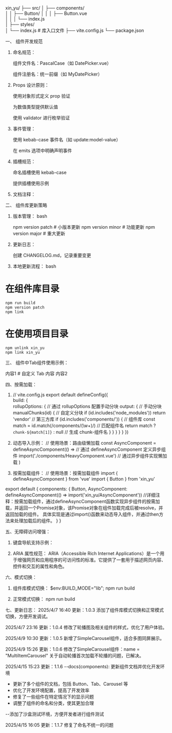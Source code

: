 xin_yu/
├── src/
│   ├── components/         
│   │   ├── Button/
│   │   │   ├── Button.vue  
│   │   │   └── index.js    
│   ├── styles/            
│   └── index.js           # 库入口文件
├── vite.config.js
└── package.json

一、 组件开发规范

1. 命名规范：

    组件文件名：PascalCase（如 DatePicker.vue）

    组件注册名：统一前缀（如 MyDatePicker）

2. Props 设计原则：

    使用对象形式定义 prop 验证

    为数值类型提供默认值

    使用 validator 进行枚举验证

3. 事件管理：

    使用 kebab-case 事件名（如 update:model-value）

    在 emits 选项中明确声明事件

4. 插槽规范：

    命名插槽使用 kebab-case

    提供插槽使用示例

5. 文档注释：

<script setup>
/**
 * 按钮组件
 * @displayName Button
 * @requires 需要依赖外部样式表
 */
defineProps({
  /** 按钮类型 */
  type: { /* ... */ }
})
</script>


二、 组件库更新策略

1. 版本管理：
bash

    npm version patch  # 小版本更新
    npm version minor  # 功能更新
    npm version major  # 重大更新

2. 更新日志：

    创建 CHANGELOG.md，记录重要变更

3. 本地更新流程：
bash

# 在组件库目录
    npm run build
    npm version patch
    npm link

# 在使用项目目录
    npm unlink xin_yu
    npm link xin_yu


三、 组件中Tab组件使用示例：

<MyTabs>
  <template #header>
    <button @click="activeTab = 'tab1'">Tab 1</button>  # 自定义 Tab 标题
    <button @click="activeTab = 'tab2'">Tab 2</button>  
  </template>
  
  <MyTab name="tab1">内容1</MyTab>  # 自定义 Tab 内容
  <MyTab name="tab2">内容2</MyTab>
</MyTabs>

四、按需加载：

1. // vite.config.js
export default defineConfig({  
  build: {  
    rollupOptions: {    // 通过 rollupOptions 配置手动分块
      output: {          // 手动分块
        manualChunks(id) {  // 自定义分块
          if (id.includes('node_modules')) return 'vendor'  // 第三方库
          if (id.includes('components/')) {  // 组件库
            const match = id.match(/components\/(\w+)/)  // 匹配组件名
            return match ? `chunk-${match[1]}` : null  // 生成 chunk-组件名
          }
        }
      }
    }
  }
})
2. 动态导入示例：
// 使用场景：路由级懒加载
const AsyncComponent = defineAsyncComponent(() =>  // 通过 defineAsyncComponent 定义异步组件
  import('./components/HeavyComponent.vue')  // 通过异步组件实现懒加载
)

3. 按需加载组件：
// 使用场景：按需加载组件
import { defineAsyncComponent } from 'vue'
import { Button } from 'xin_yu'

export default {
  components: {
    Button,
    AsyncComponent: defineAsyncComponent(() => import('xin_yu/AsyncComponent'))  //详细注释：按需加载组件，通过defineAsyncComponent函数实现异步组件的按需加载，并返回一个Promise对象，该Promise对象在组件加载完成后被resolve，并返回加载的组件。 具体实现是通过import()函数来动态导入组件，并通过then方法来处理加载后的组件。
  }
}

五、无障碍访问增强：

1. 键盘导航支持示例：
<script setup>
import { onMounted } from 'vue'

const listItems = ref([])

onMounted(() => {
  const handleKeydown = (e) => {
    // 实现方向键导航
  }
  listItems.value.forEach(item => {
    item.addEventListener('keydown', handleKeydown)
  })
})
</script>

<template>
  <ul role="menu">
    <li 
      v-for="(item, index) in items"
      :key="index"
      role="menuitem"
      tabindex="0"
      :ref="el => listItems[index] = el"
    >
      {{ item.label }}
    </li>
  </ul>
</template>

2. ARIA 属性规范：
ARIA（Accessible Rich Internet Applications）是一个用于增强网页和应用程序的可访问性的标准。它提供了一套用于描述网页内容、控件和交互的属性和角色。
<template>
  <div 
    role="dialog"
    aria-labelledby="dialogTitle"
    aria-describedby="dialogDesc"
  >
    <h2 id="dialogTitle">标题</h2>
    <p id="dialogDesc">描述内容</p>
  </div>
</template>

六、模式切换：

1. 组件库模式切换：
  $env:BUILD_MODE="lib"; npm run build

2. 正常模式切换：
  npm run build

七、更新日志：
2025/4/7 16:40 更新：1.0.3 添加了组件库模式切换和正常模式切换，方便开发调试。

2025/4/7 23:16 更新：1.0.4 修改了轮播图及相关组件的样式，优化了用户体验。

2025/4/9 10:30 更新：1.0.5 新增了SimpleCarousel组件，适合多图同屏展示。

2025/4/9 15:26 更新：1.0.6 修改了SimpleCarousel组件：name = "MultiItemCarousel" 关于自动轮播首次加载不轮播的问题，已解决。

2025/4/15 15:23 更新：1.1.6 
--docs(components): 更新组件文档并优化开发环境

- 更新了多个组件的文档，包括 Button、Tab、Carousel 等
- 优化了开发环境配置，提高了开发效率
- 修复了一些组件在特定情况下的显示问题
- 调整了组件的命名和分类，使其更加合理

--添加了沙盒测试环境，方便开发者进行组件测试

2025/4/15 16:05 更新：1.1.7 修复了命名不统一的问题